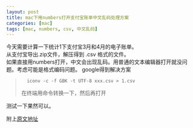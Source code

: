 ```yaml
---
layout: post
title: mac下用numbers打开支付宝账单中文乱码处理方案
categories: [mac]
tags: [mac, numbers, csv, 中文乱码]
---
```


今天需要计算一下统计1下支付宝3月和4月的电子账单。	
从支付宝导出.zip文件，解压得到 .csv 格式的文件。		
如果直接用numbers打开，中文会出现乱码。用普通的文本编辑器打开就没问题。考虑可能是格式编码问题。	
google得到解决方案

>		iconv -c -f GBK -t UTF-8 xxx.csv > 1.csv
>
>	在终端用命令转换一下，然后再打开

测试一下果然可以。

附上[原文地址][macnumberscsv]

[macnumberscsv]:http://bbs.feng.com/read-htm-tid-8146612.html
